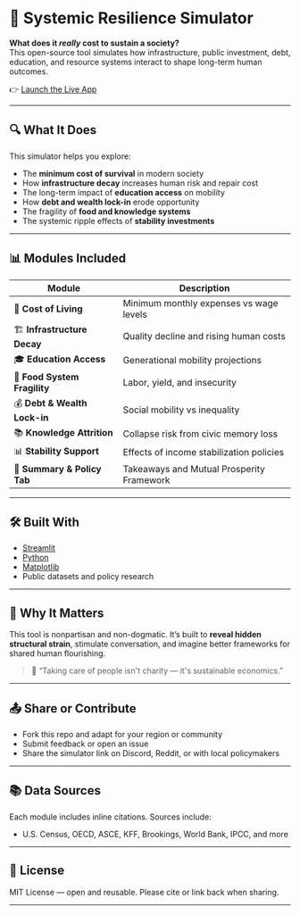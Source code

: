 # 🧠 Systemic Resilience Simulator

**What does it *really* cost to sustain a society?**  
This open-source tool simulates how infrastructure, public investment, debt, education, and resource systems interact to shape long-term human outcomes.

👉 [Launch the Live App](https://xromedome-systemic-sim.streamlit.app)

---

## 🔍 What It Does

This simulator helps you explore:
- The **minimum cost of survival** in modern society
- How **infrastructure decay** increases human risk and repair cost
- The long-term impact of **education access** on mobility
- How **debt and wealth lock-in** erode opportunity
- The fragility of **food and knowledge systems**
- The systemic ripple effects of **stability investments**

---

## 📊 Modules Included

| Module | Description |
|--------|-------------|
| 💸 **Cost of Living** | Minimum monthly expenses vs wage levels |
| 🏗️ **Infrastructure Decay** | Quality decline and rising human costs |
| 🎓 **Education Access** | Generational mobility projections |
| 🌾 **Food System Fragility** | Labor, yield, and insecurity |
| 💰 **Debt & Wealth Lock-in** | Social mobility vs inequality |
| 📚 **Knowledge Attrition** | Collapse risk from civic memory loss |
| 📊 **Stability Support** | Effects of income stabilization policies |
| 🧩 **Summary & Policy Tab** | Takeaways and Mutual Prosperity Framework |

---

## 🛠 Built With

- [Streamlit](https://streamlit.io/)
- [Python](https://www.python.org/)
- [Matplotlib](https://matplotlib.org/)
- Public datasets and policy research

---

## 🧭 Why It Matters

This tool is nonpartisan and non-dogmatic. It’s built to **reveal hidden structural strain**, stimulate conversation, and imagine better frameworks for shared human flourishing.

> 💬 “Taking care of people isn't charity — it's sustainable economics.”

---

## 📤 Share or Contribute

- Fork this repo and adapt for your region or community
- Submit feedback or open an issue
- Share the simulator link on Discord, Reddit, or with local policymakers

---

## 📚 Data Sources

Each module includes inline citations. Sources include:
- U.S. Census, OECD, ASCE, KFF, Brookings, World Bank, IPCC, and more

---

## 📄 License

MIT License — open and reusable. Please cite or link back when sharing.

---

